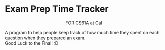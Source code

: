 # Exam Prep Time Tracker
<p align="center"> FOR CS61A at Cal </p>
A program to help people keep track of how much time they spent on each question when they prepared an exam. </br>
Good Luck to the Final! :D 

<ul>

